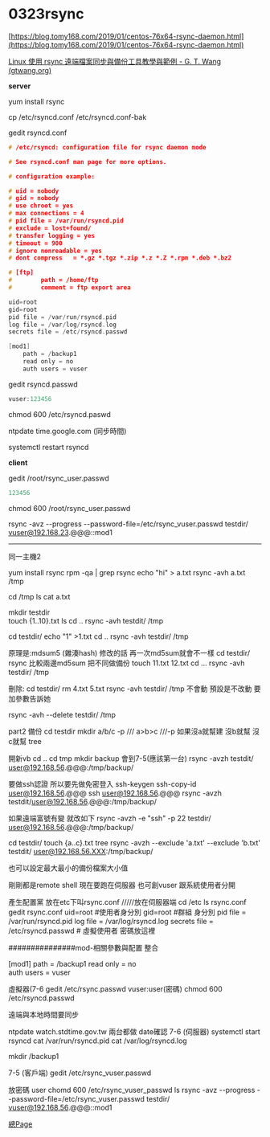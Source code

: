 # 0323rsync

[https://blog.tomy168.com/2019/01/centos-76x64-rsync-daemon.html](https://blog.tomy168.com/2019/01/centos-76x64-rsync-daemon.html)

[Linux 使用 rsync 遠端檔案同步與備份工具教學與範例 - G. T. Wang (gtwang.org)](https://blog.gtwang.org/linux/rsync-local-remote-file-synchronization-commands/)

**server**

yum install rsync

cp /etc/rsyncd.conf /etc/rsyncd.conf-bak

gedit rsyncd.conf

```c
# /etc/rsyncd: configuration file for rsync daemon mode

# See rsyncd.conf man page for more options.

# configuration example:

# uid = nobody
# gid = nobody
# use chroot = yes
# max connections = 4
# pid file = /var/run/rsyncd.pid
# exclude = lost+found/
# transfer logging = yes
# timeout = 900
# ignore nonreadable = yes
# dont compress   = *.gz *.tgz *.zip *.z *.Z *.rpm *.deb *.bz2

# [ftp]
#        path = /home/ftp
#        comment = ftp export area

uid=root
gid=root
pid file = /var/run/rsyncd.pid
log file = /var/log/rsyncd.log
secrets file = /etc/rsyncd.passwd

[mod1]
    path = /backup1
    read only = no
    auth users = vuser
```

gedit rsyncd.passwd

```c
vuser:123456
```

chmod 600 /etc/rsyncd.paswd

ntpdate time.google.com (同步時間)

systemctl restart rsyncd

**client**

gedit /root/rsync_user.passwd

```c
123456
```

chmod 600 /root/rsync_user.passwd

rsync -avz --progress --password-file=/etc/rsync_vuser.passwd testdir/ vuser@192.168.23.@@@::mod1

---

同一主機2

yum install rsync
rpm -qa | grep rsync 
echo "hi" > a.txt
rsync -avh a.txt /tmp

cd /tmp
ls
cat a.txt

mkdir testdir  
touch {1..10}.txt
ls
cd ..
rsync -avh testdit/ /tmp

cd testdir/
echo "1" >1.txt
cd ..
rsync -avh testdir/ /tmp

原理是:mdsum5 (雜湊hash) 修改的話 再一次md5sum就會不一樣
cd testdir/
rsync 比較兩邊md5sum 把不同做備份
touch 11.txt 12.txt
cd ...
rsync -avh testdir/ /tmp

刪除:
cd testdir/
rm 4.txt 5.txt
rsync -avh testdir/ /tmp
不會動 預設是不改動
要加參數告訴她

rsync -avh --delete testdir/ /tmp

part2 備份
cd testdir
mkdir a/b/c -p  /// a>b>c  ///-p 如果沒a就幫建 沒b就幫 沒c就幫
tree

開新vb
cd ..
cd tmp
mkdir backup
會到7-5(應該第一台)
rsync -avzh testdit/ user@192.168.56.@@@:/tmp/backup/

要做ssh認證 所以要先做免密登入
ssh-keygen
ssh-copy-id user@192.168.56.@@@
ssh user@192.168.56.@@@
rsync -avzh testdit/user@192.168.56.@@@:/tmp/backup/

如果遠端富號有變 就改如下
rsync -avzh -e "ssh" -p 22 testdir/ user@192.168.56.@@@:/tmp/backup/

cd testdir/
touch {a..c}.txt
tree
rsync -avzh --exclude 'a.txt' --exclude 'b.txt' testdit/ [user@192.168.56.XXX](mailto:user@192.168.56.XXX):/tmp/backup/

也可以設定最大最小的備份檔案大小值

剛剛都是remote shell 現在要跑在伺服器 也可創vuser 跟系統使用者分開

產生配置黨 放在etc下叫rsync.conf /////放在伺服器端
cd /etc
ls rsync.conf
gedit rsync.conf
uid=root   #使用者身分別
gid=root   #群組
身分別
pid file = /var/run/rsyncd.pid
log file = /var/log/rsyncd.log
secrets file = /etc/rsyncd.passwd     # 虛擬使用者 密碼放這裡

###############mod-相關參數與配置 整合

[mod1]
path = /backup1
read only = no  
auth users = vuser  

虛擬器(7-6
gedit /etc/rsync.passwd
vuser:user(密碼)
chmod 600 /etc/rsyncd.passwd

遠端與本地時間要同步

ntpdate watch.stdtime.gov.tw
兩台都做
date確認
7-6 (伺服器)
systemctl start rsyncd
cat /var/run/rsyncd.pid
cat /var/log/rsyncd.log

mkdir /backup1

7-5 (客戶端)
gedit /etc/rsync_vuser.passwd

放密碼
user
chomd 600 /etc/rsync_vuser_passwd
ls
rsync -avz --progress --password-file=/etc/rsync_vuser.passwd testdir/ vuser@192.168.56.@@@::mod1

[總Page](https://github.com/laiy790/2022Linux/blob/main/Note.md)